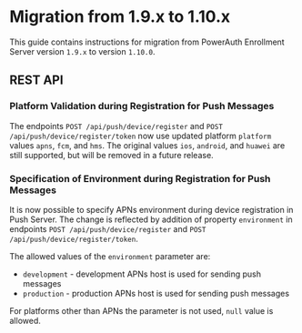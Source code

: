 # Migration from 1.9.x to 1.10.x

This guide contains instructions for migration from PowerAuth Enrollment Server version `1.9.x` to version `1.10.0`.

## REST API

### Platform Validation during Registration for Push Messages

The endpoints `POST /api/push/device/register` and `POST /api/push/device/register/token` now use updated platform `platform` values `apns`, `fcm`, and `hms`.
The original values `ios`, `android`, and `huawei` are still supported, but will be removed in a future release.

### Specification of Environment during Registration for Push Messages

It is now possible to specify APNs environment during device registration in Push Server.
The change is reflected by addition of property `environment` in endpoints `POST /api/push/device/register` and `POST /api/push/device/register/token`.

The allowed values of the `environment` parameter are:
- `development` - development APNs host is used for sending push messages
- `production` - production APNs host is used for sending push messages

For platforms other than APNs the parameter is not used, `null` value is allowed.
